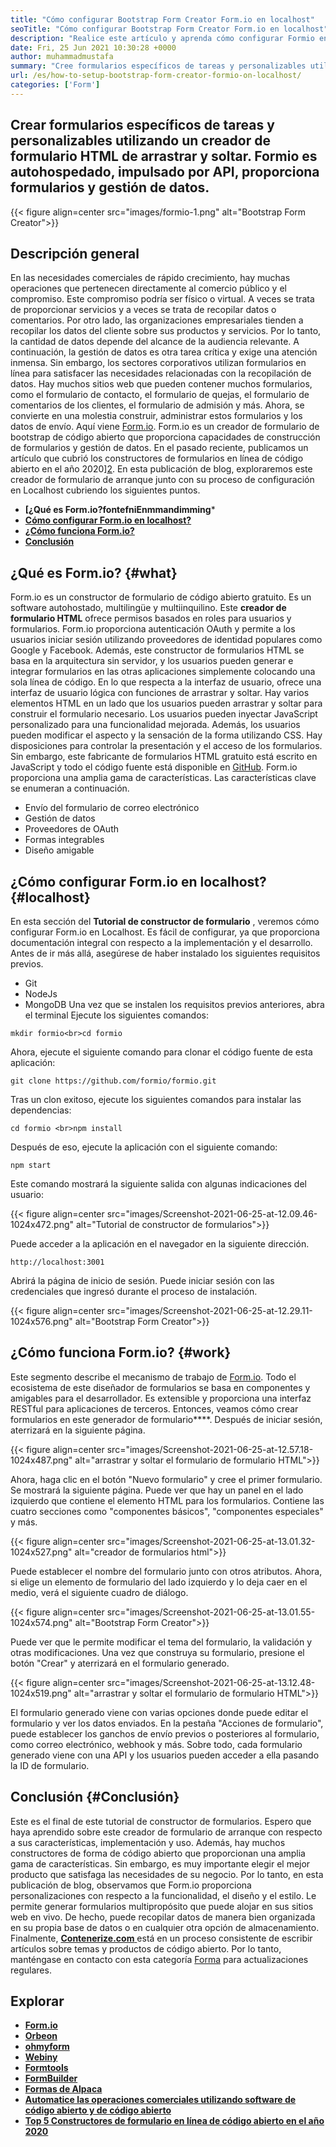 ```yaml
---
title: "Cómo configurar Bootstrap Form Creator Form.io en localhost" 
seoTitle: "Cómo configurar Bootstrap Form Creator Form.io en localhost" 
description: "Realice este artículo y aprenda cómo configurar Formio en Localhost. Este creador de formulario Bootstrap es gratuito, extensible y ofrece integraciones de terceros." 
date: Fri, 25 Jun 2021 10:30:28 +0000
author: muhammadmustafa
summary: "Cree formularios específicos de tareas y personalizables utilizando un generador de formulario HTML de arrastrar y soltar. Formio es autohospedado, impulsado por API, proporciona formularios y gestión de datos." 
url: /es/how-to-setup-bootstrap-form-creator-formio-on-localhost/
categories: ['Form']
---
```


## Crear formularios específicos de tareas y personalizables utilizando un creador de formulario HTML de arrastrar y soltar. Formio es autohospedado, impulsado por API, proporciona formularios y gestión de datos.

{{< figure align=center src="images/formio-1.png" alt="Bootstrap Form Creator">}}


## **Descripción general** 
En las necesidades comerciales de rápido crecimiento, hay muchas operaciones que pertenecen directamente al comercio público y el compromiso. Este compromiso podría ser físico o virtual. A veces se trata de proporcionar servicios y a veces se trata de recopilar datos o comentarios. Por otro lado, las organizaciones empresariales tienden a recopilar los datos del cliente sobre sus productos y servicios. Por lo tanto, la cantidad de datos depende del alcance de la audiencia relevante. A continuación, la gestión de datos es otra tarea crítica y exige una atención inmensa.
Sin embargo, los sectores corporativos utilizan formularios en línea para satisfacer las necesidades relacionadas con la recopilación de datos. Hay muchos sitios web que pueden contener muchos formularios, como el formulario de contacto, el formulario de quejas, el formulario de comentarios de los clientes, el formulario de admisión y más. Ahora, se convierte en una molestia construir, administrar estos formularios y los datos de envío. Aquí viene [Form.io][1]. Form.io es un creador de formulario de bootstrap de código abierto que proporciona capacidades de construcción de formularios y gestión de datos. En el pasado reciente, publicamos un artículo que cubrió los constructores de formularios en línea de código abierto en el año 2020][2]. En esta publicación de blog, exploraremos este creador de formulario de arranque junto con su proceso de configuración en Localhost cubriendo los siguientes puntos.
* **[¿Qué es Form.io?fontefniEnmmandimming*** 
* **[Cómo configurar Form.io en localhost?][4]** 
* **[¿Cómo funciona Form.io?][5]** 
* **[Conclusión][6]** 

## ¿Qué es Form.io? {#what}

Form.io es un constructor de formulario de código abierto gratuito. Es un software autohostado, multilingüe y multiinquilino. Este **creador de formulario HTML** ofrece permisos basados ​​en roles para usuarios y formularios. Form.io proporciona autenticación OAuth y permite a los usuarios iniciar sesión utilizando proveedores de identidad populares como Google y Facebook. Además, este constructor de formularios HTML se basa en la arquitectura sin servidor, y los usuarios pueden generar e integrar formularios en las otras aplicaciones simplemente colocando una sola línea de código. En lo que respecta a la interfaz de usuario, ofrece una interfaz de usuario lógica con funciones de arrastrar y soltar. Hay varios elementos HTML en un lado que los usuarios pueden arrastrar y soltar para construir el formulario necesario. Los usuarios pueden inyectar JavaScript personalizado para una funcionalidad mejorada. Además, los usuarios pueden modificar el aspecto y la sensación de la forma utilizando CSS. Hay disposiciones para controlar la presentación y el acceso de los formularios. Sin embargo, este fabricante de formularios HTML gratuito está escrito en JavaScript y todo el código fuente está disponible en [GitHub][7].
Form.io proporciona una amplia gama de características. Las características clave se enumeran a continuación.
  * Envío del formulario de correo electrónico
  * Gestión de datos
  * Proveedores de OAuth
  * Formas integrables
  * Diseño amigable

## ¿Cómo configurar Form.io en localhost? {#localhost}

En esta sección del **Tutorial de constructor de formulario** , veremos cómo configurar Form.io en Localhost. Es fácil de configurar, ya que proporciona documentación integral con respecto a la implementación y el desarrollo.
Antes de ir más allá, asegúrese de haber instalado los siguientes requisitos previos.
  * Git
  * NodeJs
  * MongoDB
Una vez que se instalen los requisitos previos anteriores, abra el terminal Ejecute los siguientes comandos:
```
mkdir formio<br>cd formio
```
Ahora, ejecute el siguiente comando para clonar el código fuente de esta aplicación:
```
git clone https://github.com/formio/formio.git
```
Tras un clon exitoso, ejecute los siguientes comandos para instalar las dependencias:
```
cd formio <br>npm install
```
Después de eso, ejecute la aplicación con el siguiente comando:
```
npm start 
```
Este comando mostrará la siguiente salida con algunas indicaciones del usuario:

{{< figure align=center src="images/Screenshot-2021-06-25-at-12.09.46-1024x472.png" alt="Tutorial de constructor de formularios">}}

Puede acceder a la aplicación en el navegador en la siguiente dirección.
```
http://localhost:3001 
```
Abrirá la página de inicio de sesión. Puede iniciar sesión con las credenciales que ingresó durante el proceso de instalación.

{{< figure align=center src="images/Screenshot-2021-06-25-at-12.29.11-1024x576.png" alt="Bootstrap Form Creator">}}


## ¿Cómo funciona Form.io? {#work}

Este segmento describe el mecanismo de trabajo de [Form.io][1]. Todo el ecosistema de este diseñador de formularios se basa en componentes y amigables para el desarrollador. Es extensible y proporciona una interfaz RESTful para aplicaciones de terceros. Entonces, veamos cómo crear formularios en este generador de formulario****.
Después de iniciar sesión, aterrizará en la siguiente página.

{{< figure align=center src="images/Screenshot-2021-06-25-at-12.57.18-1024x487.png" alt="arrastrar y soltar el formulario de formulario HTML">}}

Ahora, haga clic en el botón "Nuevo formulario" y cree el primer formulario. Se mostrará la siguiente página. Puede ver que hay un panel en el lado izquierdo que contiene el elemento HTML para los formularios. Contiene las cuatro secciones como "componentes básicos", "componentes especiales" y más.

{{< figure align=center src="images/Screenshot-2021-06-25-at-13.01.32-1024x527.png" alt="creador de formularios html">}}

Puede establecer el nombre del formulario junto con otros atributos. Ahora, si elige un elemento de formulario del lado izquierdo y lo deja caer en el medio, verá el siguiente cuadro de diálogo.

{{< figure align=center src="images/Screenshot-2021-06-25-at-13.01.55-1024x574.png" alt="Bootstrap Form Creator">}}

Puede ver que le permite modificar el tema del formulario, la validación y otras modificaciones. Una vez que construya su formulario, presione el botón "Crear" y aterrizará en el formulario generado.

{{< figure align=center src="images/Screenshot-2021-06-25-at-13.12.48-1024x519.png" alt="arrastrar y soltar el formulario de formulario HTML">}}

El formulario generado viene con varias opciones donde puede editar el formulario y ver los datos enviados. En la pestaña "Acciones de formulario", puede establecer los ganchos de envío previos o posteriores al formulario, como correo electrónico, webhook y más. Sobre todo, cada formulario generado viene con una API y los usuarios pueden acceder a ella pasando la ID de formulario.

## Conclusión {#Conclusión}

Este es el final de este tutorial de constructor de formularios. Espero que haya aprendido sobre este creador de formulario de arranque con respecto a sus características, implementación y uso. Además, hay muchos constructores de forma de código abierto que proporcionan una amplia gama de características. Sin embargo, es muy importante elegir el mejor producto que satisfaga las necesidades de su negocio. Por lo tanto, en esta publicación de blog, observamos que Form.io proporciona personalizaciones con respecto a la funcionalidad, el diseño y el estilo. Le permite generar formularios multipropósito que puede alojar en sus sitios web en vivo. De hecho, puede recopilar datos de manera bien organizada en su propia base de datos o en cualquier otra opción de almacenamiento.
Finalmente, [ **Contenerize.com** ][8] está en un proceso consistente de escribir artículos sobre temas y productos de código abierto. Por lo tanto, manténgase en contacto con esta categoría [Forma][9] para actualizaciones regulares.

## Explorar
* **[Form.io][1]** 
* **[Orbeon][10]** 
* **[ohmyform][11]** 
* **[Webiny][12]** 
* **[Formtools][13]** 
* **[FormBuilder][14]** 
* **[Formas de Alpaca][15]** 
* [ **Automatice las operaciones comerciales utilizando software de código abierto y de código abierto** ][16]
* [ **Top 5 Constructores de formulario en línea de código abierto en el año 2020** ][2]



[1]: https://products.containerize.com/form/formio/
[2]: https://blog.containerize.com/form/top-5-open-source-online-form-builders-in-year-2020/
[3]: #what
[4]: #localhost
[5]: #work
[6]: #Conclusion
[7]: https://github.com/formio/formio
[8]: https://www.containerize.com/
[9]: https://products.containerize.com/form/
[10]: https://products.containerize.com/form/orbeon/
[11]: https://products.containerize.com/form/ohmyform/
[12]: https://products.containerize.com/form/webiny/
[13]: https://products.containerize.com/form/formtools/
[14]: https://products.containerize.com/form/formbuilder/
[15]: https://products.containerize.com/form/alpaca/
[16]: https://blog.containerize.com/blogging/automate-business-operations-using-open-source-software/
